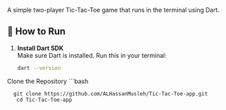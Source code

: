 A simple two-player Tic-Tac-Toe game that runs in the terminal using Dart.

## 🚀 How to Run

1. **Install Dart SDK**  
   Make sure Dart is installed. Run this in your terminal:

   ```bash
   dart --version


  Clone the Repository
     ```bash
     
      git clone https://github.com/ALHassanMusleh/Tic-Tac-Toe-app.git
       cd Tic-Tac-Toe-app
